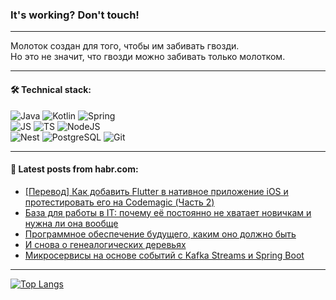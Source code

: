 ### It's working? Don't touch!

---
Молоток создан для того, чтобы им забивать гвозди. <br>
Но это не значит, что гвозди можно забивать только молотком.

---

#### 🛠️ Technical stack:

![Java](https://img.shields.io/badge/Java-informational?logo=Oracle&style=flat&logoColor=white&color=FF4500)
![Kotlin](https://img.shields.io/badge/Kotlin-informational?logo=Kotlin&style=flat&logoColor=white&color=774D97)
![Spring](https://img.shields.io/badge/SpringBoot-informational?logo=SpringBoot&style=flat&logoColor=white&color=6DB33F) <br>
![JS](https://img.shields.io/badge/JS-informational?logo=javaScript&style=flat&logoColor=black&color=F7Df1E)
![TS](https://img.shields.io/badge/TypeScript-informational?logo=typeScript&style=flat&logoColor=black&color=0667A8)
![NodeJS](https://img.shields.io/badge/NodeJS-informational?logo=node.js&style=flat&logoColor=white&color=70A760) <br>
![Nest](https://img.shields.io/badge/NestJS-informational?logo=NestJS&style=flat&logoColor=white&color=E0234E)
![PostgreSQL](https://img.shields.io/badge/PostgreSQL-informational?logo=PostgreSQL&style=flat&logoColor=white&color=DAA520)
![Git](https://img.shields.io/badge/Git-informational?logo=git&style=flat&logoColor=white&color=778899)

___

#### 💬 Latest posts from habr.com:

<!-- BLOG-POST-LIST:START -->
- [[Перевод] Как добавить Flutter в нативное приложение iOS и протестировать его на Codemagic &lpar;Часть 2&rpar;](https://habr.com/ru/articles/775928/?utm_source=habrahabr&utm_medium=rss&utm_campaign=775928)
- [База для работы в IT: почему её постоянно не хватает новичкам и нужна ли она вообще](https://habr.com/ru/companies/netologyru/articles/775924/?utm_source=habrahabr&utm_medium=rss&utm_campaign=775924)
- [Программное обеспечение будущего, каким оно должно быть](https://habr.com/ru/articles/775914/?utm_source=habrahabr&utm_medium=rss&utm_campaign=775914)
- [И снова о генеалогических деревьях](https://habr.com/ru/articles/775910/?utm_source=habrahabr&utm_medium=rss&utm_campaign=775910)
- [Микросервисы на основе событий с Kafka Streams и Spring Boot](https://habr.com/ru/articles/775900/?utm_source=habrahabr&utm_medium=rss&utm_campaign=775900)
<!-- BLOG-POST-LIST:END -->

---
[![Top Langs](https://github-readme-stats-git-master-advtsetting-gmailcom.vercel.app/api/top-langs/?username=zloylis&langs_count=10&hide_title=false&title_color=e6edf3&size_weight=0.5&count_weight=0.5&layout=compact&hide_border=true&theme=dracula)](https://github.com/zloylis)

<!-- ![GitHub stats](https://github-readme-stats-git-master-advtsetting-gmailcom.vercel.app/api?username=zloylis&show_icons=true&hide_border=true&theme=dracula&hide_title=true&include_all_commits=true&count_private=true&hide=contribs&hide_rank=true) -->
